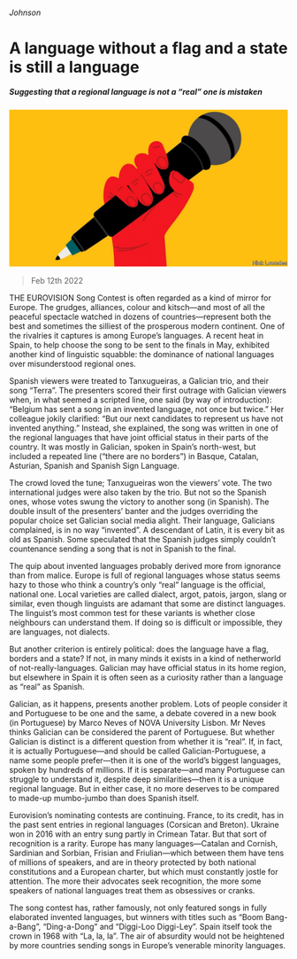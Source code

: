 ###### Johnson

# A language without a flag and a state is still a language 

##### Suggesting that a regional language is not a “real” one is mistaken 

![image](images/20220212_BKD001_0.jpg) 

> Feb 12th 2022 

THE EUROVISION Song Contest is often regarded as a kind of mirror for Europe. The grudges, alliances, colour and kitsch—and most of all the peaceful spectacle watched in dozens of countries—represent both the best and sometimes the silliest of the prosperous modern continent. One of the rivalries it captures is among Europe’s languages. A recent heat in Spain, to help choose the song to be sent to the finals in May, exhibited another kind of linguistic squabble: the dominance of national languages over misunderstood regional ones.

Spanish viewers were treated to Tanxugueiras, a Galician trio, and their song “Terra”. The presenters scored their first outrage with Galician viewers when, in what seemed a scripted line, one said (by way of introduction): “Belgium has sent a song in an invented language, not once but twice.” Her colleague jokily clarified: “But our next candidates to represent us have not invented anything.” Instead, she explained, the song was written in one of the regional languages that have joint official status in their parts of the country. It was mostly in Galician, spoken in Spain’s north-west, but included a repeated line (“there are no borders”) in Basque, Catalan, Asturian, Spanish and Spanish Sign Language.


The crowd loved the tune; Tanxugueiras won the viewers’ vote. The two international judges were also taken by the trio. But not so the Spanish ones, whose votes swung the victory to another song (in Spanish). The double insult of the presenters’ banter and the judges overriding the popular choice set Galician social media alight. Their language, Galicians complained, is in no way “invented”. A descendant of Latin, it is every bit as old as Spanish. Some speculated that the Spanish judges simply couldn’t countenance sending a song that is not in Spanish to the final.

The quip about invented languages probably derived more from ignorance than from malice. Europe is full of regional languages whose status seems hazy to those who think a country’s only “real” language is the official, national one. Local varieties are called dialect, argot, patois, jargon, slang or similar, even though linguists are adamant that some are distinct languages. The linguist’s most common test for these variants is whether close neighbours can understand them. If doing so is difficult or impossible, they are languages, not dialects.

But another criterion is entirely political: does the language have a flag, borders and a state? If not, in many minds it exists in a kind of netherworld of not-really-languages. Galician may have official status in its home region, but elsewhere in Spain it is often seen as a curiosity rather than a language as “real” as Spanish.

Galician, as it happens, presents another problem. Lots of people consider it and Portuguese to be one and the same, a debate covered in a new book (in Portuguese) by Marco Neves of NOVA University Lisbon. Mr Neves thinks Galician can be considered the parent of Portuguese. But whether Galician is distinct is a different question from whether it is “real”. If, in fact, it is actually Portuguese—and should be called Galician-Portuguese, a name some people prefer—then it is one of the world’s biggest languages, spoken by hundreds of millions. If it is separate—and many Portuguese can struggle to understand it, despite deep similarities—then it is a unique regional language. But in either case, it no more deserves to be compared to made-up mumbo-jumbo than does Spanish itself.

Eurovision’s nominating contests are continuing. France, to its credit, has in the past sent entries in regional languages (Corsican and Breton). Ukraine won in 2016 with an entry sung partly in Crimean Tatar. But that sort of recognition is a rarity. Europe has many languages—Catalan and Cornish, Sardinian and Sorbian, Frisian and Friulian—which between them have tens of millions of speakers, and are in theory protected by both national constitutions and a European charter, but which must constantly jostle for attention. The more their advocates seek recognition, the more some speakers of national languages treat them as obsessives or cranks.

The song contest has, rather famously, not only featured songs in fully elaborated invented languages, but winners with titles such as “Boom Bang-a-Bang”, “Ding-a-Dong” and “Diggi-Loo Diggi-Ley”. Spain itself took the crown in 1968 with “La, la, la”. The air of absurdity would not be heightened by more countries sending songs in Europe’s venerable minority languages.

